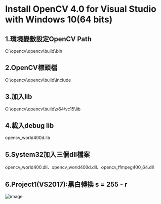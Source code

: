 # Install OpenCV 4.0 for Visual Studio with Windows 10(64 bits)
## 1.環境變數設定OpenCV Path
C:\opencv\opencv\build\bin
## 2.OpenCV標頭檔
C:\opencv\opencv\build\include
## 3.加入lib
C:\opencv\opencv\build\x64\vc15\lib
## 4.載入debug lib
opencv_world400d.lib
## 5.System32加入三個dll檔案
opencv_world400.dll、opencv_world400d.dll、opencv_ffmpeg400_64.dll
## 6.Project1(VS2017):黑白轉換 s = 255 - r
![image](https://github.com/tsaiminghsu/OpenCV_C/blob/master/opencv_lena_test.png)
